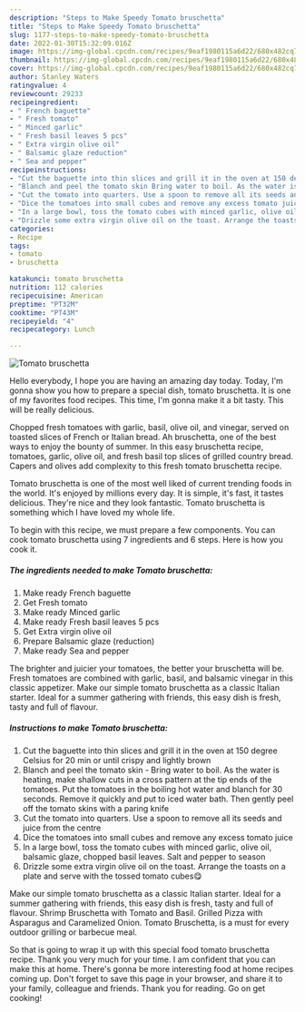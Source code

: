 ```yaml
---
description: "Steps to Make Speedy Tomato bruschetta"
title: "Steps to Make Speedy Tomato bruschetta"
slug: 1177-steps-to-make-speedy-tomato-bruschetta
date: 2022-01-30T15:32:09.016Z
image: https://img-global.cpcdn.com/recipes/9eaf1980115a6d22/680x482cq70/tomato-bruschetta-recipe-main-photo.jpg
thumbnail: https://img-global.cpcdn.com/recipes/9eaf1980115a6d22/680x482cq70/tomato-bruschetta-recipe-main-photo.jpg
cover: https://img-global.cpcdn.com/recipes/9eaf1980115a6d22/680x482cq70/tomato-bruschetta-recipe-main-photo.jpg
author: Stanley Waters
ratingvalue: 4
reviewcount: 29233
recipeingredient:
- " French baguette"
- " Fresh tomato"
- " Minced garlic"
- " Fresh basil leaves 5 pcs"
- " Extra virgin olive oil"
- " Balsamic glaze reduction"
- " Sea and pepper"
recipeinstructions:
- "Cut the baguette into thin slices and grill it in the oven at 150 degree Celsius for 20 min or until crispy and lightly brown"
- "Blanch and peel the tomato skin Bring water to boil. As the water is heating, make shallow cuts in a cross pattern at the tip ends of the tomatoes. Put the tomatoes in the boiling hot water and blanch for 30 seconds. Remove it quickly and put to iced water bath. Then gently peel off the tomato skins with a paring knife"
- "Cut the tomato into quarters. Use a spoon to remove all its seeds and juice from the centre"
- "Dice the tomatoes into small cubes and remove any excess tomato juice"
- "In a large bowl, toss the tomato cubes with minced garlic, olive oil, balsamic glaze, chopped basil leaves. Salt and pepper to season"
- "Drizzle some extra virgin olive oil on the toast. Arrange the toasts on a plate and serve with the tossed tomato cubes😋"
categories:
- Recipe
tags:
- tomato
- bruschetta

katakunci: tomato bruschetta 
nutrition: 112 calories
recipecuisine: American
preptime: "PT32M"
cooktime: "PT43M"
recipeyield: "4"
recipecategory: Lunch

---
```



![Tomato bruschetta](https://img-global.cpcdn.com/recipes/9eaf1980115a6d22/680x482cq70/tomato-bruschetta-recipe-main-photo.jpg)

Hello everybody, I hope you are having an amazing day today. Today, I'm gonna show you how to prepare a special dish, tomato bruschetta. It is one of my favorites food recipes. This time, I'm gonna make it a bit tasty. This will be really delicious.

Chopped fresh tomatoes with garlic, basil, olive oil, and vinegar, served on toasted slices of French or Italian bread. Ah bruschetta, one of the best ways to enjoy the bounty of summer. In this easy bruschetta recipe, tomatoes, garlic, olive oil, and fresh basil top slices of grilled country bread. Capers and olives add complexity to this fresh tomato bruschetta recipe.

Tomato bruschetta is one of the most well liked of current trending foods in the world. It's enjoyed by millions every day. It is simple, it's fast, it tastes delicious. They're nice and they look fantastic. Tomato bruschetta is something which I have loved my whole life.


To begin with this recipe, we must prepare a few components. You can cook tomato bruschetta using 7 ingredients and 6 steps. Here is how you cook it.

<!--inarticleads1-->

##### The ingredients needed to make Tomato bruschetta:

1. Make ready  French baguette
1. Get  Fresh tomato
1. Make ready  Minced garlic
1. Make ready  Fresh basil leaves 5 pcs
1. Get  Extra virgin olive oil
1. Prepare  Balsamic glaze (reduction)
1. Make ready  Sea and pepper


The brighter and juicier your tomatoes, the better your bruschetta will be. Fresh tomatoes are combined with garlic, basil, and balsamic vinegar in this classic appetizer. Make our simple tomato bruschetta as a classic Italian starter. Ideal for a summer gathering with friends, this easy dish is fresh, tasty and full of flavour. 

<!--inarticleads2-->

##### Instructions to make Tomato bruschetta:

1. Cut the baguette into thin slices and grill it in the oven at 150 degree Celsius for 20 min or until crispy and lightly brown
1. Blanch and peel the tomato skin - Bring water to boil. As the water is heating, make shallow cuts in a cross pattern at the tip ends of the tomatoes. Put the tomatoes in the boiling hot water and blanch for 30 seconds. Remove it quickly and put to iced water bath. Then gently peel off the tomato skins with a paring knife
1. Cut the tomato into quarters. Use a spoon to remove all its seeds and juice from the centre
1. Dice the tomatoes into small cubes and remove any excess tomato juice
1. In a large bowl, toss the tomato cubes with minced garlic, olive oil, balsamic glaze, chopped basil leaves. Salt and pepper to season
1. Drizzle some extra virgin olive oil on the toast. Arrange the toasts on a plate and serve with the tossed tomato cubes😋


Make our simple tomato bruschetta as a classic Italian starter. Ideal for a summer gathering with friends, this easy dish is fresh, tasty and full of flavour. Shrimp Bruschetta with Tomato and Basil. Grilled Pizza with Asparagus and Caramelized Onion. Tomato Bruschetta, is a must for every outdoor grilling or barbecue meal. 

So that is going to wrap it up with this special food tomato bruschetta recipe. Thank you very much for your time. I am confident that you can make this at home. There's gonna be more interesting food at home recipes coming up. Don't forget to save this page in your browser, and share it to your family, colleague and friends. Thank you for reading. Go on get cooking!
